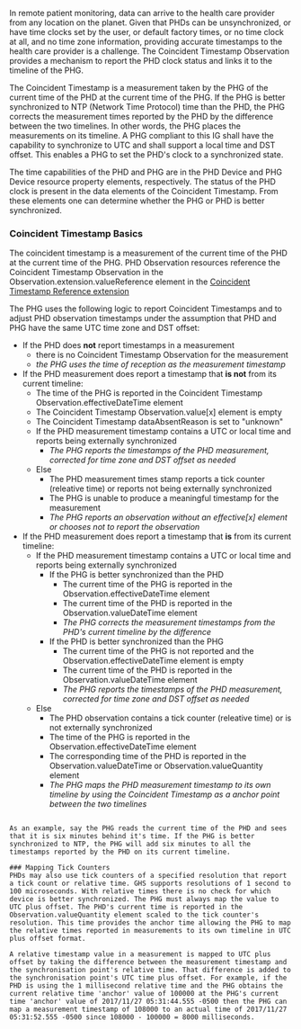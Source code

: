 In remote patient monitoring, data can arrive to the health care provider from any location on the planet. Given that PHDs can be unsynchronized, or have time clocks set by the user, or default factory times, or no time clock at all, and no time zone information, providing accurate timestamps to the health care provider is a challenge.  The Coincident Timestamp Observation provides a mechanism to report the PHD clock status and links it to the timeline of the PHG.

The Coincident Timestamp is a measurement taken by the PHG of the current time of the PHD at the current time of the PHG. If the PHG is better synchronized to NTP (Network Time Protocol) time than the PHD, the PHG corrects the measurement times reported by the PHD by the difference between the two timelines. In other words, the PHG places the measurements on its timeline. A PHG compliant to this IG shall have the capability to synchronize to UTC and shall support a local time and DST offset. This enables a PHG to set the PHD's clock to a synchronized state.

The time capabilities of the PHD and PHG are in the PHD Device and PHG Device resource property elements, respectively. The status of the PHD clock is present in the data elements of the Coincident Timestamp. From these elements one can determine whether the PHG or PHD is better synchronized.

### Coincident Timestamp Basics
The coincident timestamp is a measurement of the current time of the PHD at the current time of the PHG. PHD Observation resources reference the Coincident Timestamp Observation in the Observation.extension.valueReference element in the [Coincident Timestamp Reference extension](StructureDefinition-CoincidentTimeStampReference.html)

The PHG uses the following logic to report Coincident Timestamps and to adjust PHD observation timestamps under the assumption that PHD and PHG have the same UTC time zone and DST offset:

- If the PHD does **not** report timestamps in a measurement
  - there is no Coincident Timestamp Observation for the measurement 
  - *the PHG uses the time of reception as the measurement timestamp*
- If the PHD measurement does report a timestamp that **is not** from its current timeline:
  - The time of the PHG is reported in the Coincident Timestamp Observation.effectiveDateTime element
  - The Coincident Timestamp Observation.value[x] element is empty
  - The Coincident Timestamp dataAbsentReason is set to "unknown"
  - If the PHD measurement timestamp contains a UTC or local time and reports being externally synchronized 
    - *The PHG reports the timestamps of the PHD measurement, corrected for time zone and DST offset as needed*
  - Else
    - The PHD measurement times stamp reports a tick counter (releative time) or reports not being externally synchronized
    - The PHG is unable to produce a meaningful timestamp for the measurement
    - *The PHG reports an observation without an effective[x] element or chooses not to report the observation*
- If the PHD measurement does report a timestamp that **is** from its current timeline:
  - If the PHD measurement timestamp contains a UTC or local time and reports being externally synchronized
    - If the PHG is better synchronized than the PHD
      - The current time of the PHG is reported in the Observation.effectiveDateTime element
      - The current time of the PHD is reported in the Observation.valueDateTime element
      - *The PHG corrects the measurement timestamps from the PHD's current timeline by the difference*
    - If the PHD is better synchronized than the PHG 
      - The current time of the PHG is not reported and the Observation.effectiveDateTime element is empty
      - The current time of the PHD is reported in the Observation.valueDateTime element
      - *The PHG reports the timestamps of the PHD measurement, corrected for time zone and DST offset as needed*
  - Else
    - The PHD observation contains a tick counter (releative time) or is not externally synchronized
    - The time of the PHG is reported in the Observation.effectiveDateTime element
    - The corresponding time of the PHD is reported in the Observation.valueDateTime or Observation.valueQuantity element
    - *The PHG maps the PHD measurement timestamp to its own timeline by using the Coincident Timestamp as a anchor point between the two timelines*
```

As an example, say the PHG reads the current time of the PHD and sees that it is six minutes behind it's time. If the PHG is better synchronized to NTP, the PHG will add six minutes to all the timestamps reported by the PHD on its current timeline. 

### Mapping Tick Counters
PHDs may also use tick counters of a specified resolution that report a tick count or relative time. GHS supports resolutions of 1 second to 100 microseconds. With relative times there is no check for which device is better synchronized. The PHG must always map the value to UTC plus offset. The PHD's current time is reported in the Observation.valueQuantity element scaled to the tick counter's resolution. This time provides the anchor time allowing the PHG to map the relative times reported in measurements to its own timeline in UTC plus offset format.

A relative timestamp value in a measurement is mapped to UTC plus offset by taking the difference between the measurement timestamp and the synchronisation point's relative time. That difference is added to the synchronisation point's UTC time plus offset. For example, if the PHD is using the 1 millisecond relative time and the PHG obtains the current relative time 'anchor' value of 100000 at the PHG's current time 'anchor' value of 2017/11/27 05:31:44.555 -0500 then the PHG can map a measurement timestamp of 108000 to an actual time of 2017/11/27 05:31:52.555 -0500 since 108000 - 100000 = 8000 milliseconds.


